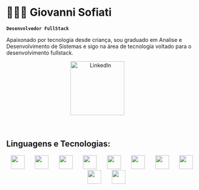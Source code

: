 # 👩🏻‍💻 Giovanni Sofiati 
**`Desenvolvedor FullStack`**

Apaixonado por tecnologia desde criança, sou graduado em Analise e Desenvolvimento de Sistemas e sigo na área de tecnologia voltado para o desenvolvimento fullstack.

<p align="center">
  <a href="https://www.linkedin.com/in/giovanni-sofiati/"><img width="142px" alt="LinkedIn" title="LinkedIn" src="https://download.logo.wine/logo/LinkedIn/LinkedIn-Logo.wine.png"/></a>
  &#8287;&#8287;&#8287;&#8287;&#8287;
</p>
<br/>

## Linguagens e Tecnologias:
<p align="center">
<img width="36px" src="https://cdn.jsdelivr.net/gh/devicons/devicon@latest/icons/python/python-original.svg" />
 &#8287;&#8287;&#8287;&#8287;&#8287;
<img width="36px" src="https://cdn.jsdelivr.net/gh/devicons/devicon@latest/icons/django/django-plain-wordmark.svg" />
 &#8287;&#8287;&#8287;&#8287;&#8287;
<img width="36px" src="https://cdn.jsdelivr.net/gh/devicons/devicon@latest/icons/flask/flask-original-wordmark.svg" />
&#8287;&#8287;&#8287;&#8287;&#8287;
<img width="36px" src="https://cdn.jsdelivr.net/gh/devicons/devicon@latest/icons/java/java-original.svg" />
&#8287;&#8287;&#8287;&#8287;&#8287;
<img width="36px" src="https://cdn.jsdelivr.net/gh/devicons/devicon@latest/icons/spring/spring-original.svg" />
 &#8287;&#8287;&#8287;&#8287;&#8287;
<img width="36px" src="https://cdn.jsdelivr.net/gh/devicons/devicon@latest/icons/javascript/javascript-original.svg" />
&#8287;&#8287;&#8287;&#8287;&#8287;
<img width="36px" src="https://cdn.jsdelivr.net/gh/devicons/devicon@latest/icons/angularjs/angularjs-original.svg" />
&#8287;&#8287;&#8287;&#8287;&#8287;
<img width="36px"src="https://cdn.jsdelivr.net/gh/devicons/devicon@latest/icons/git/git-original.svg" />
&#8287;&#8287;&#8287;&#8287;&#8287;
<img width="36px" src="https://cdn.jsdelivr.net/gh/devicons/devicon@latest/icons/html5/html5-original.svg" />
&#8287;&#8287;&#8287;&#8287;&#8287;
<img width="36px" src="https://cdn.jsdelivr.net/gh/devicons/devicon@latest/icons/css3/css3-original.svg" />
</p>


